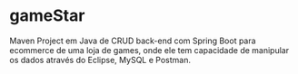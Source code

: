 # gameStar
Maven Project em Java de CRUD back-end com Spring Boot para ecommerce de uma loja de games, onde ele tem capacidade de manipular os dados através do Eclipse, MySQL e Postman.
